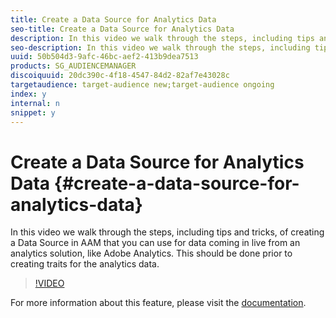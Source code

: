 ```yaml
---
title: Create a Data Source for Analytics Data
seo-title: Create a Data Source for Analytics Data
description: In this video we walk through the steps, including tips and tricks, of creating a Data Source in AAM that you can use for data coming in live from an analytics solution, like Adobe Analytics. This should be done prior to creating traits for the analytics data.
seo-description: In this video we walk through the steps, including tips and tricks, of creating a Data Source in AAM that you can use for data coming in live from an analytics solution, like Adobe Analytics. This should be done prior to creating traits for the analytics data.
uuid: 50b504d3-9afc-46bc-aef2-413b9dea7513
products: SG_AUDIENCEMANAGER
discoiquuid: 20dc390c-4f18-4547-84d2-82af7e43028c
targetaudience: target-audience new;target-audience ongoing
index: y
internal: n
snippet: y
---
```


# Create a Data Source for Analytics Data {#create-a-data-source-for-analytics-data}

In this video we walk through the steps, including tips and tricks, of creating a Data Source in AAM that you can use for data coming in live from an analytics solution, like Adobe Analytics. This should be done prior to creating traits for the analytics data.

>[!VIDEO](https://video.tv.adobe.com/v/27329/?quality=12)

For more information about this feature, please visit the [documentation](https://marketing.adobe.com/resources/help/en_US/aam/c_datasources.html).

